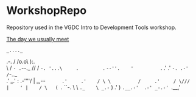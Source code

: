 # WorkshopRepo
Repository used in the VGDC Intro to Development Tools workshop.

[The day we usually meet](https://www.youtube.com/watch?v=ITBCCZQkNlM)


    _...._
   .-.     /
  /o.o\ ):.\
  \   / `- .`--._
  // /            `-.
 '...\     .         `.
  `--''.    '          `.
      .'   .'            `-.
   .-'    /`-.._            \
 .'    _.'      :      .-'"'/
| _,--`       .'     .'    /
\ \          /     .'     /
 \///        |    ' |    /
             \   (  `.   ``-.
              \   \   `._    \
            _.-`   )    .'    )
            `.__.-'  .-' _-.-'
                     `.__,'
